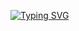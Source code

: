<a href="https://git.io/typing-svg"><img src="https://readme-typing-svg.demolab.com?font=Fira+Code&pause=1000&color=38C2FF&width=435&lines=Hi%2C+I'm+0xsrh;I'm+a+infosec+enthusiast;Gamer+and+Diablo+addict;I'm+interested+in+game+reversing;I+also+like+iced+vanilla+lattes;Discord%3A+0xsrh" alt="Typing SVG" /></a>

